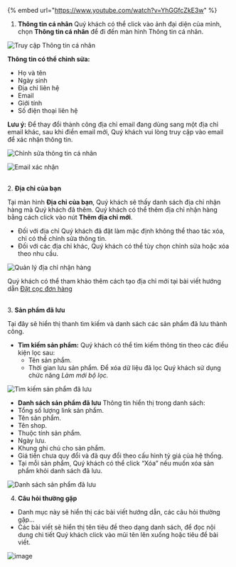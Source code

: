
{% embed url="https://www.youtube.com/watch?v=YhGGfcZkE3w" %}

1. **Thông tin cá nhân**
Quý khách có thể click vào ảnh đại diện của mình, chọn **Thông tin cá nhân** để đi đến màn hình Thông tin cá nhân. 

![Truy cập Thông tin cá nhân](https://user-images.githubusercontent.com/73226975/103864938-03270d80-50f6-11eb-9b6f-b13503744302.png)

**Thông tin có thể chỉnh sửa:**
+ Họ và tên
+ Ngày sinh
+ Địa chỉ liên hệ
+ Email
+ Giới tính
+ Số điện thoại liên hệ

**Lưu ý:**
Để thay đổi thành công địa chỉ email đang dùng sang một địa chỉ email khác, sau khi điền email mới, Quý khách vui lòng truy cập vào email để xác nhận thông tin.


![Chỉnh sửa thông tin cá nhân](https://user-images.githubusercontent.com/73226975/103864946-04f0d100-50f6-11eb-80ce-f4edc5ee515b.png)

![Email xác nhận](https://user-images.githubusercontent.com/73226975/104561388-e94b7480-5679-11eb-9daf-c489d87f4367.png)

  \
2. **Địa chỉ của bạn**

Tại màn hình **Địa chỉ của bạn**, Quý khách sẽ thấy danh sách địa chỉ nhận hàng mà Quý khách đã thêm. Quý khách có thể thêm địa chỉ nhận hàng bằng cách click vào nút **Thêm địa chỉ mới**.

- Đối với địa chỉ Quý khách đã đặt làm mặc định không thể thao tác xóa, chỉ có thể chỉnh sửa thông tin. 
- Đối với các địa chỉ khác, Quý khách có thể tùy chọn chỉnh sửa hoặc xóa theo nhu cầu.

![Quản lý địa chỉ nhận hàng](https://user-images.githubusercontent.com/73226975/104695584-94723180-573f-11eb-9431-ba51a9422123.png)

Quý khách có thể tham khảo thêm cách tạo địa chỉ mới tại bài viết hướng dẫn [Đặt cọc đơn hàng](https://hd.gobiz.vn/m2/customers-order/datcoc)

  \
3. **Sản phẩm đã lưu**

Tại đây sẽ hiển thị thanh tìm kiếm và danh sách các sản phẩm đã lưu thành công.

- **Tìm kiếm sản phẩm:**
Quý khách có thể tìm kiếm thông tin theo các điều kiện lọc sau:
  - Tên sản phẩm.
  - Thời gian lưu sản phẩm.
Để xóa dữ liệu đã lọc Quý khách sử dụng chức năng *Làm mới bộ lọc.*

![Tìm kiếm sản phẩm đã lưu](https://user-images.githubusercontent.com/73226975/104710569-d062c200-5752-11eb-8a7c-942729a80e7b.png)

- **Danh sách sản phẩm đã lưu**
Thông tin hiển thị trong danh sách:
- Tổng số lượng link sản phẩm.
- Tên sản phẩm.
- Tên shop.
- Thuộc tính sản phẩm.
- Ngày lưu.
- Khung ghi chú cho sản phẩm.
- Giá tiền chưa quy đổi và đã quy đổi theo cấu hình tỷ giá của hệ thống.
- Tại mỗi sản phẩm, Quý khách có thể click “Xóa” nếu muốn xóa sản phẩm khỏi danh sách đã lưu.

![Danh sách sản phẩm đã lưu](https://user-images.githubusercontent.com/73226975/104710873-2df70e80-5753-11eb-94d7-c83ca06ab265.png)

4. **Câu hỏi thường gặp**

- Danh mục này sẽ hiển thị các bài viết hướng dẫn, các câu hỏi thường gặp...
- Các bài viết sẽ hiển thị tên tiêu đề theo dạng danh sách, để đọc nội dung chi tiết Quý khách click vào mũi tên lên xuống hoặc tiêu đề bài viết.

![image](https://user-images.githubusercontent.com/85599407/127990839-301e7404-9288-43a2-ace8-2a43927b1297.png)

